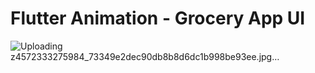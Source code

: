 # Flutter Animation - Grocery App UI

![Uploading z4572333275984_73349e2dec90db8b8d6dc1b998be93ee.jpg…]()

